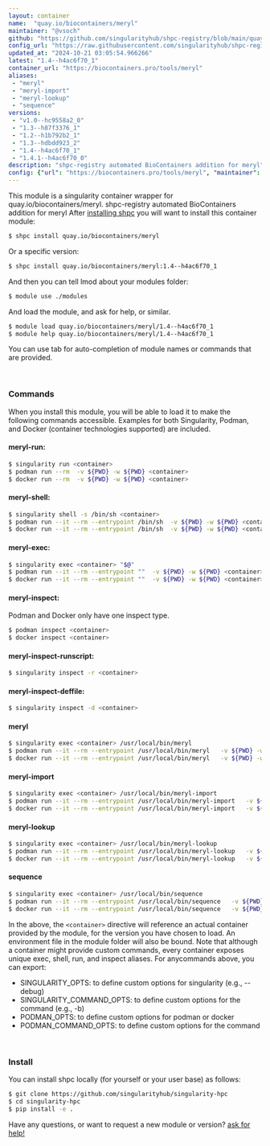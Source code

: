 ```yaml
---
layout: container
name:  "quay.io/biocontainers/meryl"
maintainer: "@vsoch"
github: "https://github.com/singularityhub/shpc-registry/blob/main/quay.io/biocontainers/meryl/container.yaml"
config_url: "https://raw.githubusercontent.com/singularityhub/shpc-registry/main/quay.io/biocontainers/meryl/container.yaml"
updated_at: "2024-10-21 03:05:54.966266"
latest: "1.4--h4ac6f70_1"
container_url: "https://biocontainers.pro/tools/meryl"
aliases:
 - "meryl"
 - "meryl-import"
 - "meryl-lookup"
 - "sequence"
versions:
 - "v1.0--hc9558a2_0"
 - "1.3--h87f3376_1"
 - "1.2--h1b792b2_1"
 - "1.3--hdbdd923_2"
 - "1.4--h4ac6f70_1"
 - "1.4.1--h4ac6f70_0"
description: "shpc-registry automated BioContainers addition for meryl"
config: {"url": "https://biocontainers.pro/tools/meryl", "maintainer": "@vsoch", "description": "shpc-registry automated BioContainers addition for meryl", "latest": {"1.4--h4ac6f70_1": "sha256:0d51ea50813ba9188a9ca1b8813d22b7b36edf81f03aa43654c54b575ff856bc"}, "tags": {"v1.0--hc9558a2_0": "sha256:09fb2dd161e0f96f755dd567d59d12b802fb757af1cc9642c5b851903dbb6099", "1.3--h87f3376_1": "sha256:09d885c2ff293aff190cf2b8f8d022bbb5d590c4b3af8805d9c0536ba4a59faa", "1.2--h1b792b2_1": "sha256:69343475b90a3401e09a4358365ee8c1d807b5ec534b628e324a95ac8d39731f", "1.3--hdbdd923_2": "sha256:9cfe97fba3df7674a5edb91a4eb5a9108c39dcea0732471afaeac98d7c51ba42", "1.4--h4ac6f70_1": "sha256:0d51ea50813ba9188a9ca1b8813d22b7b36edf81f03aa43654c54b575ff856bc", "1.4.1--h4ac6f70_0": "sha256:60ba02cde408b606fc1834ef3261c5abc33796d39bf9640dcee307c256501093"}, "docker": "quay.io/biocontainers/meryl", "aliases": {"meryl": "/usr/local/bin/meryl", "meryl-import": "/usr/local/bin/meryl-import", "meryl-lookup": "/usr/local/bin/meryl-lookup", "sequence": "/usr/local/bin/sequence"}}
---
```


This module is a singularity container wrapper for quay.io/biocontainers/meryl.
shpc-registry automated BioContainers addition for meryl
After [installing shpc](#install) you will want to install this container module:


```bash
$ shpc install quay.io/biocontainers/meryl
```

Or a specific version:

```bash
$ shpc install quay.io/biocontainers/meryl:1.4--h4ac6f70_1
```

And then you can tell lmod about your modules folder:

```bash
$ module use ./modules
```

And load the module, and ask for help, or similar.

```bash
$ module load quay.io/biocontainers/meryl/1.4--h4ac6f70_1
$ module help quay.io/biocontainers/meryl/1.4--h4ac6f70_1
```

You can use tab for auto-completion of module names or commands that are provided.

<br>

### Commands

When you install this module, you will be able to load it to make the following commands accessible.
Examples for both Singularity, Podman, and Docker (container technologies supported) are included.

#### meryl-run:

```bash
$ singularity run <container>
$ podman run --rm  -v ${PWD} -w ${PWD} <container>
$ docker run --rm  -v ${PWD} -w ${PWD} <container>
```

#### meryl-shell:

```bash
$ singularity shell -s /bin/sh <container>
$ podman run --it --rm --entrypoint /bin/sh  -v ${PWD} -w ${PWD} <container>
$ docker run --it --rm --entrypoint /bin/sh  -v ${PWD} -w ${PWD} <container>
```

#### meryl-exec:

```bash
$ singularity exec <container> "$@"
$ podman run --it --rm --entrypoint ""  -v ${PWD} -w ${PWD} <container> "$@"
$ docker run --it --rm --entrypoint ""  -v ${PWD} -w ${PWD} <container> "$@"
```

#### meryl-inspect:

Podman and Docker only have one inspect type.

```bash
$ podman inspect <container>
$ docker inspect <container>
```

#### meryl-inspect-runscript:

```bash
$ singularity inspect -r <container>
```

#### meryl-inspect-deffile:

```bash
$ singularity inspect -d <container>
```


#### meryl

```bash
$ singularity exec <container> /usr/local/bin/meryl
$ podman run --it --rm --entrypoint /usr/local/bin/meryl   -v ${PWD} -w ${PWD} <container> -c " $@"
$ docker run --it --rm --entrypoint /usr/local/bin/meryl   -v ${PWD} -w ${PWD} <container> -c " $@"
```


#### meryl-import

```bash
$ singularity exec <container> /usr/local/bin/meryl-import
$ podman run --it --rm --entrypoint /usr/local/bin/meryl-import   -v ${PWD} -w ${PWD} <container> -c " $@"
$ docker run --it --rm --entrypoint /usr/local/bin/meryl-import   -v ${PWD} -w ${PWD} <container> -c " $@"
```


#### meryl-lookup

```bash
$ singularity exec <container> /usr/local/bin/meryl-lookup
$ podman run --it --rm --entrypoint /usr/local/bin/meryl-lookup   -v ${PWD} -w ${PWD} <container> -c " $@"
$ docker run --it --rm --entrypoint /usr/local/bin/meryl-lookup   -v ${PWD} -w ${PWD} <container> -c " $@"
```


#### sequence

```bash
$ singularity exec <container> /usr/local/bin/sequence
$ podman run --it --rm --entrypoint /usr/local/bin/sequence   -v ${PWD} -w ${PWD} <container> -c " $@"
$ docker run --it --rm --entrypoint /usr/local/bin/sequence   -v ${PWD} -w ${PWD} <container> -c " $@"
```



In the above, the `<container>` directive will reference an actual container provided
by the module, for the version you have chosen to load. An environment file in the
module folder will also be bound. Note that although a container
might provide custom commands, every container exposes unique exec, shell, run, and
inspect aliases. For anycommands above, you can export:

 - SINGULARITY_OPTS: to define custom options for singularity (e.g., --debug)
 - SINGULARITY_COMMAND_OPTS: to define custom options for the command (e.g., -b)
 - PODMAN_OPTS: to define custom options for podman or docker
 - PODMAN_COMMAND_OPTS: to define custom options for the command

<br>

### Install

You can install shpc locally (for yourself or your user base) as follows:

```bash
$ git clone https://github.com/singularityhub/singularity-hpc
$ cd singularity-hpc
$ pip install -e .
```

Have any questions, or want to request a new module or version? [ask for help!](https://github.com/singularityhub/singularity-hpc/issues)
